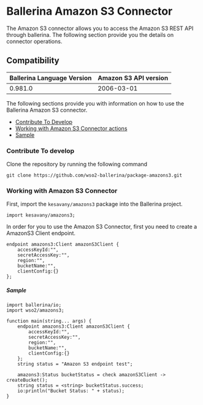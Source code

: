 # Ballerina Amazon S3 Connector

The Amazon S3 connector allows you to access the Amazon S3 REST API through ballerina. The following section provide you the details on connector operations.

## Compatibility
| Ballerina Language Version | Amazon S3 API version  |
| -------------------------- | -------------------- |
| 0.981.0                    | 2006-03-01                  |


The following sections provide you with information on how to use the Ballerina Amazon S3 connector.

- [Contribute To Develop](#contribute-to-develop)
- [Working with Amazon S3 Connector actions](#working-with-amazon-s3-endpoint-actions)
- [Sample](#sample)

### Contribute To develop

Clone the repository by running the following command 
```shell
git clone https://github.com/wso2-ballerina/package-amazons3.git
```

### Working with Amazon S3 Connector 

First, import the `kesavany/amazons3` package into the Ballerina project.

```ballerina
import kesavany/amazons3;
```

In order for you to use the Amazon S3 Connector, first you need to create a AmazonS3 Client endpoint.

```ballerina
endpoint amazons3:Client amazonS3Client {
    accessKeyId:"",
    secretAccessKey:"",
    region:"",
    bucketName:"",
    clientConfig:{}
};
```

##### Sample

```ballerina
import ballerina/io;
import wso2/amazons3;

function main(string... args) {
    endpoint amazons3:Client amazonS3Client {
        accessKeyId:"",
        secretAccessKey:"",
        region:"",
        bucketName:"",
        clientConfig:{}
    };
    string status = "Amazon S3 endpoint test";

    amazons3:Status bucketStatus = check amazonS3Client -> createBucket();
    string status = <string> bucketStatus.success;
    io:println("Bucket Status: " + status);
}
```